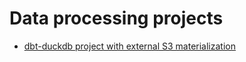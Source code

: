 # Data processing projects

- [dbt-duckdb project with external S3 materialization](./dbt_duckdb_s3_project/README.md)
